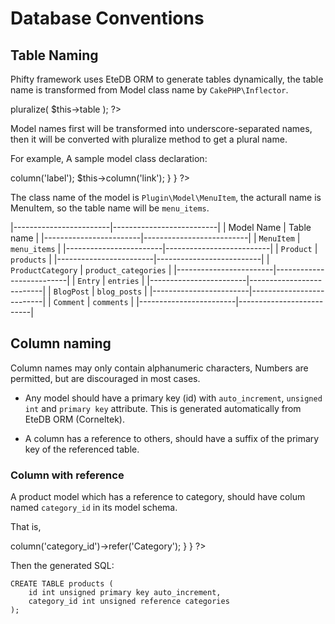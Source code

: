 Database Conventions
====================

Table Naming
------------

Phifty framework uses EteDB ORM to generate tables dynamically, the table name
is transformed from Model class name by ``CakePHP\Inflector``.

<?php

    $inf = Inflector::getInstance();
    return $inf->pluralize( $this->table );
?>

Model names first will be transformed into underscore-separated names, then 
it will be converted with pluralize method to get a plural name.

For example, A sample model class declaration:

<?php

    namespace Plugin\Model;

    use Phifty\Model;

    class MenuItem extends Model
    {
        function schema() 
        {
            $this->column('label');
            $this->column('link');
        }
    }

?>

The class name of the model is ``Plugin\Model\MenuItem``, the acturall name is MenuItem, so 
the table name will be ``menu_items``.

|------------------------|--------------------------|
| Model Name             | Table name               |
|------------------------|--------------------------|
| ``MenuItem``           | ``menu_items``           |
|------------------------|--------------------------|
| ``Product``            | ``products``             |
|------------------------|--------------------------|
| ``ProductCategory``    | ``product_categories``   |
|------------------------|--------------------------|
| ``Entry``              | ``entries``              |
|------------------------|--------------------------|
| ``BlogPost``           | ``blog_posts``           |
|------------------------|--------------------------|
| ``Comment``            | ``comments``             |
|------------------------|--------------------------|


Column naming
-------------

Column names may only contain alphanumeric characters,
Numbers are permitted, but are discouraged in most cases.

* Any model should have a primary key (id) with ``auto_increment``, ``unsigned
  int`` and ``primary key`` attribute. This is generated automatically from 
  EteDB ORM (Corneltek).

* A column has a reference to others, should have a suffix of the primary key of the referenced table.


### Column with reference

A product model which has a reference to category, should have colum named ``category_id`` in its model schema.

That is,

<?php

    class Product extends SchemaDeclare {

        function schema() 
        {
            $this->column('category_id')->refer('Category');
        }
    }

?>

Then the generated SQL:

    CREATE TABLE products (
        id int unsigned primary key auto_increment,
        category_id int unsigned reference categories
    );

